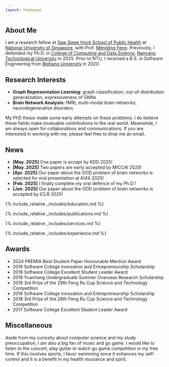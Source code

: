 ```yaml
---
layout: homepage
---
```


## About Me

I am a research fellow at [Saw Swee Hock School of Public Health](https://sph.nus.edu.sg/) at [National University of Singapore](https://nus.edu.sg/), with Prof. [Mengling Feng](https://www.mornin-feng.com/). Previously, I defended my Ph.D. in [College of Computing and Data Science](https://www.ntu.edu.sg/computing), [Nanyang Technological University](https://www.ntu.edu.sg/) in 2025. 
Prior to NTU, I received a B.S. in Software Engineering from [Beihang University](https://www.buaa.edu.cn) in 2020. 

## Research Interests

- **Graph Representation Learning:** graph classification, out-of-distribution generalization, expressiveness of GNNs
- **Brain Network Analysis:** fMRI, multi-modal brain networks, neurodegenerative disorders

My PhD thesis made some early attempts on these problems. I do believe these fields make invaluable contributions to the real world. Meanwhile, I am always open for collaborations and communications. If you are interested in working with me, please feel free to drop me an email.

## News

- **[May. 2025]** One paper is accept by KDD 2025!
- **[May. 2025]** Two papers are early accepted by MICCAI 2025!
- **[Apr. 2025]** Our paper about the OOD problem of brain networks is selected for oral presentation at AI4X 2025!
- **[Feb. 2025]** I finally complete my oral defence of my Ph.D.!
- **[Jan. 2025]** Our paper about the OOD problem of brain networks is accepted by ICLR 2025!

{% include_relative _includes/education.md %}

{% include_relative _includes/publications.md %}

{% include_relative _includes/services.md %}

{% include_relative _includes/experience.md %}

## Awards

- 2024   PREMIA Best Student Paper Honourable Mention Award
- 2019   Software College Innovation and Entrepreneurship Scholarship
- 2019   Software College Excellent Student Leader Award
- 2019   Yuanhang Undergraduate Summer Overseas Research Scholarship
- 2019   3rd Prize of the 29th Feng Ru Cup Science and Technology Competition
- 2018   Software College Innovation and Entrepreneurship Scholarship
- 2018   3rd Prize of the 28th Feng Ru Cup Science and Technology Competition
- 2017   Software College Excellent Student Leader Award


## Miscellaneous

Aside from my curiosity about computer science and my study preoccupation, I am also a big fan of music and go game. I would like to listen to the concert, play guitar or watch go game competition in my free time. If this involves sports, I favor swimming since it enhances my self-control and it is a benefit in my health insurance and spirit.
